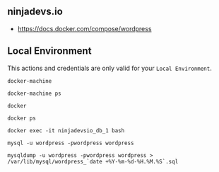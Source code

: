 ## ninjadevs.io

 - https://docs.docker.com/compose/wordpress

## Local Environment

This actions and credentials are only valid for your `Local Environment`.

```
docker-machine
```

```
docker-machine ps
```

```
docker
```

```
docker ps
```

```
docker exec -it ninjadevsio_db_1 bash
```

```
mysql -u wordpress -pwordpress wordpress
```

```
mysqldump -u wordpress -pwordpress wordpress > /var/lib/mysql/wordpress_`date +%Y-%m-%d-%H.%M.%S`.sql
```
